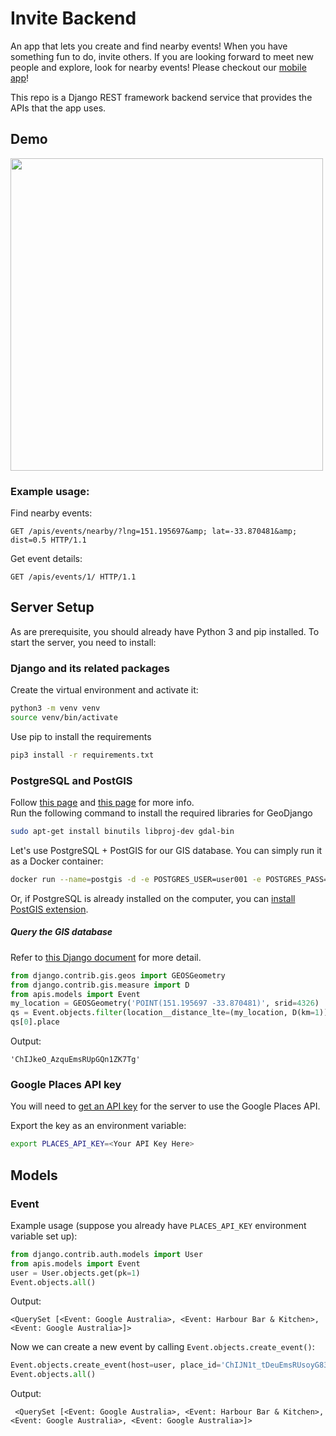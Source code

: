 # Invite Backend
An app that lets you create and find nearby events! When you have something fun to do, invite others. If you are looking forward to meet new people and explore, look for nearby events! Please checkout our [mobile app](https://github.com/rockspore/pal-finder)!

This repo is a Django REST framework backend service that provides the APIs that the app uses.

## Demo
<img src='https://github.com/rockspore/pal-finder/blob/master/demo/invite_demo.gif' height=500>

### Example usage:
Find nearby events:
```
GET /apis/events/nearby/?lng=151.195697&amp; lat=-33.870481&amp; dist=0.5 HTTP/1.1
```

Get event details:
```
GET /apis/events/1/ HTTP/1.1
```

## Server Setup
As are prerequisite, you should already have Python 3 and pip installed. To start the server, you need to install:

### Django and its related packages
Create the virtual environment and activate it:
```bash
python3 -m venv venv
source venv/bin/activate
```

Use pip to install the requirements
```bash
pip3 install -r requirements.txt
```

### PostgreSQL and PostGIS
Follow [this page](https://docs.djangoproject.com/en/3.0/ref/contrib/gis/install/geolibs/) and [this page](https://realpython.com/location-based-app-with-geodjango-tutorial/) for more info.  
Run the following command to install the required libraries for GeoDjango

```bash
sudo apt-get install binutils libproj-dev gdal-bin
```
Let's use PostgreSQL + PostGIS for our GIS database. You can simply run it as a Docker container:
```bash
docker run --name=postgis -d -e POSTGRES_USER=user001 -e POSTGRES_PASS=testpassword -e POSTGRES_DBNAME=ep_gis_db -p 5432:5432 kartoza/postgis:9.6-2.4
```
Or, if PostgreSQL is already installed on the computer, you can [install PostGIS extension](http://www.bostongis.com/PrinterFriendly.aspx?content_name=postgis_tut01).

##### Query the GIS database
Refer to [this Django document](https://docs.djangoproject.com/en/3.0/ref/contrib/gis/db-api/#distance-lookups) for more detail.
```python
from django.contrib.gis.geos import GEOSGeometry
from django.contrib.gis.measure import D
from apis.models import Event
my_location = GEOSGeometry('POINT(151.195697 -33.870481)', srid=4326)
qs = Event.objects.filter(location__distance_lte=(my_location, D(km=1)))
qs[0].place
```
Output:
```
'ChIJkeO_AzquEmsRUpGQn1ZK7Tg'
```

### Google Places API key
You will need to [get an API key](https://developers.google.com/places/web-service/get-api-key) for the server to use the Google Places API.

Export the key as an environment variable:
```bash
export PLACES_API_KEY=<Your API Key Here>
```

## Models
### Event
Example usage (suppose you already have `PLACES_API_KEY` environment variable set up):

```python
from django.contrib.auth.models import User
from apis.models import Event
user = User.objects.get(pk=1)
Event.objects.all()
```

Output:
```
<QuerySet [<Event: Google Australia>, <Event: Harbour Bar & Kitchen>, <Event: Google Australia>]>
```

Now we can create a new event by calling `Event.objects.create_event()`:

```python
Event.objects.create_event(host=user, place_id='ChIJN1t_tDeuEmsRUsoyG83frY4')
Event.objects.all()
```

Output:
```
 <QuerySet [<Event: Google Australia>, <Event: Harbour Bar & Kitchen>, <Event: Google Australia>, <Event: Google Australia>]>
```
